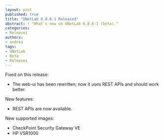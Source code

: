 ```yaml
---
layout: post
published: true
title: "UNetLab 0.8.6-1 Released"
abstract: ! "What's new on UNetLab 0.8.6-1 (beta)."
categories:
- Releases
authors:
- andrea
tags:
- UNetLab
- Beta
- Releases
---
```

Fixed on this release:

* The web-ui has been rewritten; now it uses REST APIs and should work better.

New features:

* REST APIs are now available.

New supported images:

* CheckPoint Security Gateway VE
* HP VSR1000
